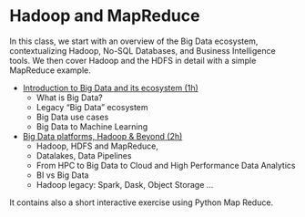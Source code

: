 # Hadoop and MapReduce

In this class, we start with an overview of the Big Data ecosystem,
contextualizing Hadoop, No-SQL Databases, and Business Intelligence tools. We
then cover Hadoop and the HDFS in detail with a simple MapReduce example.

- [Introduction to Big Data and its ecosystem (1h)](https://guillaumeeb.github.io/isae-supaero-aibt103-bigdata/01_Introduction_Big_Data.html)
  - What is Big Data?
  - Legacy “Big Data” ecosystem
  - Big Data use cases
  - Big Data to Machine Learning
- [Big Data platforms, Hadoop & Beyond (2h)](https://guillaumeeb.github.io/isae-supaero-aibt103-bigdata/02_Big_Data_Platforms.html)
  - Hadoop, HDFS and MapReduce,
  - Datalakes, Data Pipelines
  - From HPC to Big Data to Cloud and High Performance Data Analytics 
  - BI vs Big Data
  - Hadoop legacy: Spark, Dask, Object Storage ...

It contains also a short interactive exercise using Python Map Reduce.

